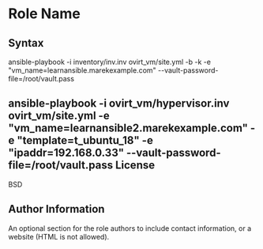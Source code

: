 Role Name
=========


Syntax
------------

ansible-playbook -i inventory/inv.inv ovirt_vm/site.yml  -b -k  -e "vm_name=learnansible.marekexample.com" --vault-password-file=/root/vault.pass

ansible-playbook -i  ovirt_vm/hypervisor.inv ovirt_vm/site.yml   -e "vm_name=learnansible2.marekexample.com" -e "template=t_ubuntu_18" -e "ipaddr=192.168.0.33" --vault-password-file=/root/vault.pass
License
-------

BSD

Author Information
------------------

An optional section for the role authors to include contact information, or a website (HTML is not allowed).
